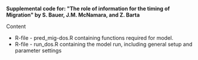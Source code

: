 
**Supplemental code for: "The role of information for the timing of Migration" by S. Bauer, J.M. McNamara, and Z. Barta**

Content

* R-file - pred_mig-dos.R containing functions required for model.
* R-file - run_dos.R containing the model run, including general setup and parameter settings

